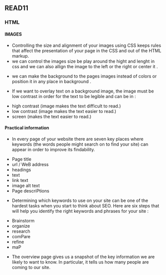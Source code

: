 ## READ11
### HTML
#### IMAGES
* Controlling the size and alignment of your images using CSS keeps rules that affect the presentation of your page in the CSS and out of the HTML markup.
* we can control the images size be play around the hight and lenght in css and we can also allign the image to the left or the right or center it .
- we can make the background to the pages images instead of colors or position it in any place in background .
* If we want to overlay text on a background image, the image must be low contrast in order for the text to be legible and can be in :
- high contrast (image makes the text difficult to read.)
- low contrast (image makes the text easier to read.)
- screen (makes the text easier to read.)
#### Practical information 
* In every page of your website there are seven key places where keywords (the words people might search on to find your site) can appear in order to improve its findability.
- Page title 
- url / WeB address 
- headings 
- text 
- link text 
- image alt text 
- Page descriPtions
* Determining which keywords to use on your site can be one of the hardest tasks when you start to think about SEO. Here are six steps that will help you identify the right keywords and phrases for your site :
- Brainstorm
- organize
- research
- comPare
- refine
- maP
* The overview page gives us a snapshot of the key information we are likely to want to know. In particular, it tells us how many people are coming to our site.




